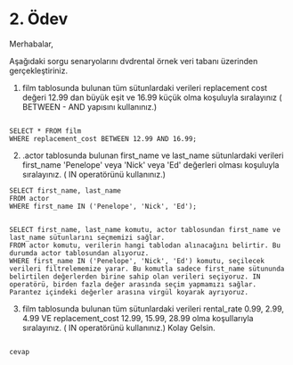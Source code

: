# 2. Ödev


Merhabalar,

Aşağıdaki sorgu senaryolarını dvdrental örnek veri tabanı üzerinden gerçekleştiriniz.

1. film tablosunda bulunan tüm sütunlardaki verileri replacement cost değeri 12.99 dan büyük eşit ve 16.99 küçük olma koşuluyla sıralayınız ( BETWEEN - AND yapısını kullanınız.)

```

SELECT * FROM film
WHERE replacement_cost BETWEEN 12.99 AND 16.99;

```

2. .actor tablosunda bulunan first_name ve last_name sütunlardaki verileri first_name 'Penelope' veya 'Nick' veya 'Ed' değerleri olması koşuluyla sıralayınız. ( IN operatörünü kullanınız.)

```
SELECT first_name, last_name
FROM actor
WHERE first_name IN ('Penelope', 'Nick', 'Ed');


SELECT first_name, last_name komutu, actor tablosundan first_name ve last_name sütunlarını seçmemizi sağlar.
FROM actor komutu, verilerin hangi tablodan alınacağını belirtir. Bu durumda actor tablosundan alıyoruz.
WHERE first_name IN ('Penelope', 'Nick', 'Ed') komutu, seçilecek verileri filtrelememize yarar. Bu komutla sadece first_name sütununda belirtilen değerlerden birine sahip olan verileri seçiyoruz. IN operatörü, birden fazla değer arasında seçim yapmamızı sağlar. Parantez içindeki değerler arasına virgül koyarak ayrıyoruz.
```


3. film tablosunda bulunan tüm sütunlardaki verileri rental_rate 0.99, 2.99, 4.99 VE replacement_cost 12.99, 15.99, 28.99 olma koşullarıyla sıralayınız. ( IN operatörünü kullanınız.)
Kolay Gelsin.


```

cevap

```
